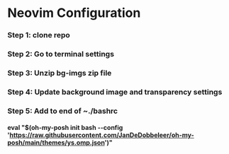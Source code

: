 # Neovim Configuration

### Step 1: clone repo
### Step 2: Go to terminal settings
### Step 3: Unzip bg-imgs zip file
### Step 4: Update background image and transparency settings
### Step 5: Add to end of ~./bashrc
#### eval "$(oh-my-posh init bash --config 'https://raw.githubusercontent.com/JanDeDobbeleer/oh-my-posh/main/themes/ys.omp.json')"
